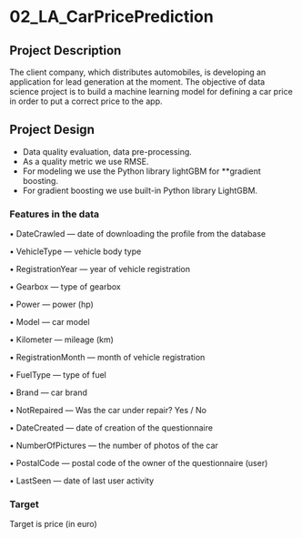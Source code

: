 # 02_LA_CarPricePrediction

## Project Description

The client company, which distributes automobiles, is developing an application for lead generation at the moment. The objective of data science project is to build a machine learning model for defining a car price in order to put a correct price to the app.

## Project Design

- Data quality evaluation, data pre-processing.
- As a quality metric we use RMSE.
- For modeling we use the Python library lightGBM for **gradient boosting.
- For gradient boosting we use built-in Python library LightGBM.

### Features in the data

•	DateCrawled — date of downloading the profile from the database

•	VehicleType — vehicle body type

•	RegistrationYear — year of vehicle registration

•	Gearbox — type of gearbox

•	Power — power (hp)

•	Model — car model

•	Kilometer — mileage (km)

•	RegistrationMonth — month of vehicle registration

•	FuelType — type of fuel

•	Brand — car brand

•	NotRepaired — Was the car under repair? Yes / No

•	DateCreated — date of creation of the questionnaire

•	NumberOfPictures — the number of photos of the car

•	PostalCode — postal code of the owner of the questionnaire (user)

•	LastSeen — date of last user activity

### Target 
Target is price (in euro)
